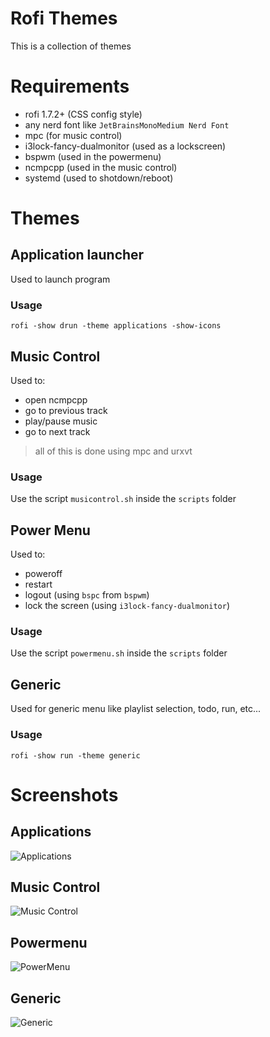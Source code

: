 # Rofi Themes
This is a collection of themes

# Requirements

- rofi 1.7.2+ (CSS config style)
- any nerd font like `JetBrainsMonoMedium Nerd Font`
- mpc (for music control)
- i3lock-fancy-dualmonitor (used as a lockscreen)
- bspwm (used in the powermenu)
- ncmpcpp (used in the music control)
- systemd (used to shotdown/reboot)

# Themes

## Application launcher
Used to launch program

### Usage
```rofi -show drun -theme applications -show-icons```

## Music Control
Used to:
  - open ncmpcpp
  - go to previous track
  - play/pause music
  - go to next track

> all of this is done using mpc and urxvt
### Usage
Use the script `musicontrol.sh` inside the `scripts` folder


## Power Menu
Used to:
  - poweroff
  - restart
  - logout (using `bspc` from `bspwm`)
  - lock the screen (using `i3lock-fancy-dualmonitor`)

### Usage
Use the script `powermenu.sh` inside the `scripts` folder


## Generic
Used for generic menu like playlist selection, todo, run, etc...

### Usage
```rofi -show run -theme generic```


# Screenshots
## Applications
![Applications](screenshots/applications.png)

## Music Control
![Music Control](screenshots/music_control.png)

## Powermenu
![PowerMenu](screenshots/powermenu.png)

## Generic
![Generic](screenshots/generic.png)
